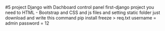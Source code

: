 #5 project Django
with Dachboard control panel 
first-django project
you need to HTML - Bootstrap and CSS  and js files and setting static folder just download and write this command pip install freeze > req.txt
username = admin 
password = 12 


